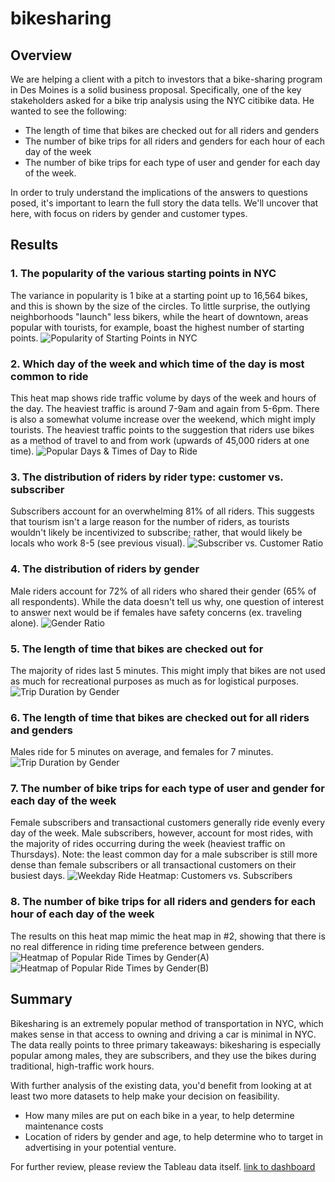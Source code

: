 # bikesharing

## Overview
We are helping a client with a pitch to investors that a bike-sharing program in Des Moines is a solid business proposal. Specifically, one of the key stakeholders asked for a bike trip analysis using the NYC citibike data. He wanted to see the following:
* The length of time that bikes are checked out for all riders and genders
* The number of bike trips for all riders and genders for each hour of each day of the week
* The number of bike trips for each type of user and gender for each day of the week.

In order to truly understand the implications of the answers to questions posed, it's important to learn the full story the data tells. We'll uncover that here, with focus on riders by gender and customer types.

## Results

### 1. The popularity of the various starting points in NYC
The variance in popularity is 1 bike at a starting point up to 16,564 bikes, and this is shown by the size of the circles. 
To little surprise, the outlying neighborhoods "launch" less bikers, while the heart of downtown, areas popular with tourists, for example, boast the highest number of starting points.
![Popularity of Starting Points in NYC](https://github.com/andeevosters/bikesharing/blob/main/Images/starting_point_popularity.png)

### 2. Which day of the week and which time of the day is most common to ride 
This heat map shows ride traffic volume by days of the week and hours of the day. The heaviest traffic is around 7-9am and again from 5-6pm. There is also a somewhat volume increase over the weekend, which might imply tourists. The heaviest traffic points to the suggestion that riders use bikes as a method of travel to and from work (upwards of 45,000 riders at one time).
![Popular Days & Times of Day to Ride](https://github.com/andeevosters/bikesharing/blob/main/Images/day_time_ride_heatmap.png)

### 3. The distribution of riders by rider type: customer vs. subscriber
Subscribers account for an overwhelming 81% of all riders. This suggests that tourism isn't a large reason for the number of riders, as tourists wouldn't likely be incentivized to subscribe; rather, that would likely be locals who work 8-5 (see previous visual).
![Subscriber vs. Customer Ratio](https://github.com/andeevosters/bikesharing/blob/main/Images/subscriber_v_customer.png)

### 4. The distribution of riders by gender  
Male riders account for 72% of all riders who shared their gender (65% of all respondents). While the data doesn't tell us why, one question of interest to answer next would be if females have safety concerns (ex. traveling alone).
![Gender Ratio](https://github.com/andeevosters/bikesharing/blob/main/Images/gender.png)

### 5. The length of time that bikes are checked out for
The majority of rides last 5 minutes. This might imply that bikes are not used as much for recreational purposes as much as for logistical purposes.
![Trip Duration by Gender](https://github.com/andeevosters/bikesharing/blob/main/Images/checkout_times.png)

### 6. The length of time that bikes are checked out for all riders and genders
Males ride for 5 minutes on average, and females for 7 minutes.
![Trip Duration by Gender](https://github.com/andeevosters/bikesharing/blob/main/Images/duration_by_gender.png)

### 7. The number of bike trips for each type of user and gender for each day of the week
Female subscribers and transactional customers generally ride evenly every day of the week. Male subscribers, however, account for most rides, with the majority of rides occurring during the week (heaviest traffic on Thursdays). Note: the least common day for a male subscriber is still more dense than female subscribers or all transactional customers on their busiest days.
![Weekday Ride Heatmap: Customers vs. Subscribers](https://github.com/andeevosters/bikesharing/blob/main/Images/Weekday_ride_heatmap.png)

### 8. The number of bike trips for all riders and genders for each hour of each day of the week 
The results on this heat map mimic the heat map in #2, showing that there is no real difference in riding time preference between genders.
![Heatmap of Popular Ride Times by Gender(A)](https://github.com/andeevosters/bikesharing/blob/main/Images/heatmap_by_gender2.png)
![Heatmap of Popular Ride Times by Gender(B)](https://github.com/andeevosters/bikesharing/blob/main/Images/heatmap_by_gender1.png)


## Summary
Bikesharing is an extremely popular method of transportation in NYC, which makes sense in that access to owning and driving a car is minimal in NYC. The data really points to three primary takeaways: bikesharing is especially popular among males, they are subscribers, and they use the bikes during traditional, high-traffic work hours.

With further analysis of the existing data, you'd benefit from looking at at least two more datasets to help make your decision on feasibility.
* How many miles are put on each bike in a year, to help determine maintenance costs
* Location of riders by gender and age, to help determine who to target in advertising in your potential venture.


For further review, please review the Tableau data itself.
[link to dashboard](https://public.tableau.com/profile/andrea.d.vosters#!/vizhome/BikesharingStory_16175149998000/Story1?publish=yes)
